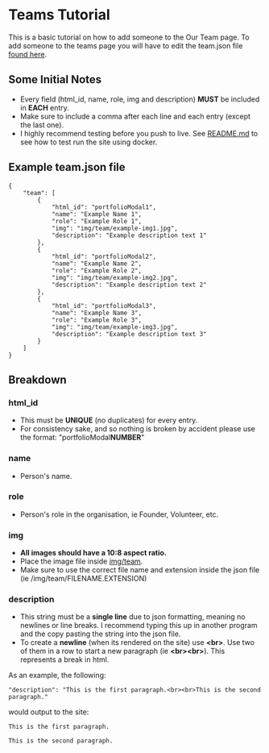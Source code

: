 # Teams Tutorial

This is a basic tutorial on how to add someone to the Our Team page. To add someone to the teams page you will have to edit the team.json file [found here](_link/team.json).

## Some Initial Notes

- Every field (html_id, name, role, img and description) **MUST** be included in **EACH** entry.
- Make sure to include a comma after each line and each entry (except the last one).
- I highly recommend testing before you push to live. See [README.md](README.md) to see how to test run the site using docker.

## Example team.json file

    {
        "team": [
            {
                "html_id": "portfolioModal1",
                "name": "Example Name 1",
                "role": "Example Role 1",
                "img": "img/team/example-img1.jpg",
                "description": "Example description text 1"
            },
            {
                "html_id": "portfolioModal2",
                "name": "Example Name 2",
                "role": "Example Role 2",
                "img": "img/team/example-img2.jpg",
                "description": "Example description text 2"
            },
            {
                "html_id": "portfolioModal3",
                "name": "Example Name 3",
                "role": "Example Role 3",
                "img": "img/team/example-img3.jpg",
                "description": "Example description text 3"
            }
        ]
    }

## Breakdown

### html_id

- This must be **UNIQUE** (no duplicates) for every entry.
- For consistency sake, and so nothing is broken by accident please use the format: "portfolioModal**NUMBER**"

### name

- Person's name.

### role

- Person's role in the organisation, ie Founder, Volunteer, etc.

### img

- **All images should have a 10:8 aspect ratio.**
- Place the image file inside [img/team](img/team).
- Make sure to use the correct file name and extension inside the json file (ie /img/team/FILENAME.EXTENSION)

### description

- This string must be a **single line** due to json formatting, meaning no newlines or line breaks. I recommend typing this up in another program and the copy pasting the string into the json file.
- To create a **newline** (when its rendered on the site) use **\<br>**. Use two of them in a row to start a new paragraph (ie **\<br>\<br>**). This represents a break in html.

As an example, the following:

    "description": "This is the first paragraph.<br><br>This is the second paragraph."

would output to the site:

    This is the first paragraph.

    This is the second paragraph.